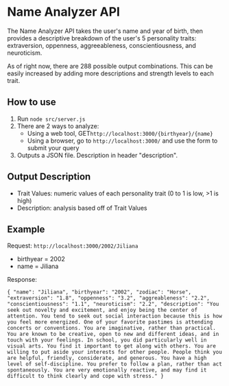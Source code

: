 # Name Analyzer API
The Name Analyzer API takes the user's name and year of birth, then provides a descriptive breakdown of the user's 5 personality traits: extraversion, oppenness, aggreeableness, conscientiousness, and  neuroticism.

As of right now, there are 288 possible output combinations. This can be easily increased by adding more descriptions and strength levels to each trait.


## How to use
1. Run `node src/server.js`
2. There are 2 ways to analyze:
    * Using a web tool, GET`http://localhost:3000/{birthyear}/{name}`
    * Using a browser, go to `http://localhost:3000/` and use the form to submit your query
4. Outputs a JSON file. Description in header "description".

## Output Description
- Trait Values: numeric values of each personality trait 
(0 to 1 is low, >1 is high)
- Description: analysis based off of Trait Values

## Example
Request:
`http://localhost:3000/2002/Jiliana`
* birthyear = 2002
* name = Jiliana

Response:

`{
    "name": "Jiliana",
    "birthyear": "2002",
    "zodiac": "Horse",
    "extraversion": "1.8",
    "oppenness": "3.2",
    "aggreableness": "2.2",
    "conscientiousness": "1.1",
    "neuroticism": "2.2",
    "description": "You seek out novelty and excitement, and enjoy being the center of attention. You tend to seek out social interaction because this is how you feel more energized. One of your favorite pastimes is attending concerts or conventions. You are imaginative, rather than practical. You are known to be creative, open to new and different ideas, and in touch with your feelings. In school, you did particularly well in visual arts. You find it important to get along with others. You are willing to put aside your interests for other people. People think you are helpful, friendly, considerate, and generous. You have a high level of self-discipline. You prefer to follow a plan, rather than act spontaneously. You are very emotionally reactive, and may find it difficult to think clearly and cope with stress."
}`

